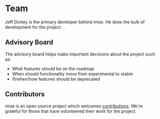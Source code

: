 <script setup>
import { VPTeamPage, VPTeamPageTitle, VPTeamPageSection, VPTeamMembers } from 'vitepress/theme'

const members = [
  {
    avatar: 'https://www.github.com/jdx.png',
    name: 'Jeff Dickey',
    title: 'BDFL',
    links: [
      { icon: 'github', link: 'https://github.com/jdx' },
      { icon: 'twitter', link: 'https://twitter.com/jdxcode' },
      { icon: 'mastodon', link: 'https://fosstodon.org/@jdx' }
    ]
  }
]
const board = [
  {
    avatar: 'https://www.github.com/booniepepper.png',
    name: 'Justin "J.R." Hill',
    links: [
      { icon: 'github', link: 'https://github.com/booniepepper' },
    ]
  },
  {
    avatar: 'https://www.github.com/pepicrft.png',
    name: 'Pedro Piñera Buendía',
    links: [
      { icon: 'github', link: 'https://github.com/pepicrft' },
    ]
  },
  {
    avatar: 'https://www.github.com/chadac.png',
    name: 'Chad Crawford',
    links: [
      { icon: 'github', link: 'https://github.com/chadac' },
    ]
  }
]
</script>
# Team

Jeff Dickey is the primary developer behind mise. He does the bulk
of development for the project.

<VPTeamMembers :members="members" />

## Advisory Board

The advisory board helps make important decisions about the project such as:

* What features should be on the roadmap
* When should functionality move from experimental to stable
* If/when/how features should be deprecated

<VPTeamMembers :members="board" />

## Contributors

mise is an open source project which welcomes [contributions](https://github.com/jdx/mise/graphs/contributors).
We're grateful for those that have volunteered their work for the project.

